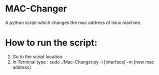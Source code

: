 # MAC-Changer
A python script which changes the mac address of linux machine.

# How to run the script:
1. Go to the script location.
2. In Terminal type : sudo ./Mac-Changer.py -i [interface] -m [new mac address]
